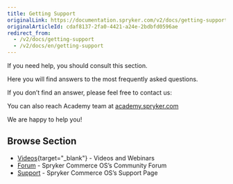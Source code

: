 ```yaml
---
title: Getting Support
originalLink: https://documentation.spryker.com/v2/docs/getting-support
originalArticleId: cdaf8137-2fa0-4421-a24e-2bdbfd0596ae
redirect_from:
  - /v2/docs/getting-support
  - /v2/docs/en/getting-support
---
```


If you need help, you should consult this section. 

Here you will find answers to the most frequently asked questions. 

If you don’t find an answer, please feel free to contact us: 

<div class="script-embed" data-code="hbspt.forms.create({
			portalId: '2770802',
			formId: '58ba3f42-2928-47ef-95ec-e05d4446a410'
			});">
</div>

You can also reach Academy team at <a href="mailto:academy@spryker.com?subject=General Request">academy.spryker.com</a>

We are happy to help you!

## Browse Section

<!--* [FAQ](https://documentation.spryker.com/about_spryker/understanding_spryker/faq.htm) - Frequently Asked Questions -->
* [Videos](/docs/scos/user/about-spryker/201903.0/videos-and-webinars/spryker-videos.html){target="_blank"} - Videos and Webinars
* [Forum](https://discuss.spryker.com/) - Spryker Commerce OS’s Community Forum
* [Support](https://github.com/spryker/support) - Spryker Commerce OS’s Support Page
